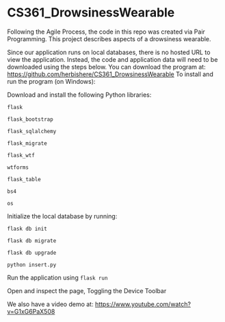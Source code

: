 # CS361_DrowsinessWearable
Following the Agile Process, the code in this repo was created via Pair Programming. This project describes aspects of a drowsiness wearable.

Since our application runs on local databases, there is no hosted URL to view the application. Instead, the code and application data will need to be downloaded using the steps below.
You can download the program at: https://github.com/herbishere/CS361_DrowsinessWearable
To install and run the program (on Windows):

Download and install the following Python libraries:

`flask`

`flask_bootstrap`

`flask_sqlalchemy`

`flask_migrate`

`flask_wtf`

`wtforms`

`flask_table`

`bs4`

`os`

Initialize the local database by running:

`flask db init`

`flask db migrate`

`flask db upgrade`

`python insert.py`

Run the application using `flask run`

Open and inspect the page, Toggling the Device Toolbar

We also have a video demo at: https://www.youtube.com/watch?v=G1xG6PaX508

